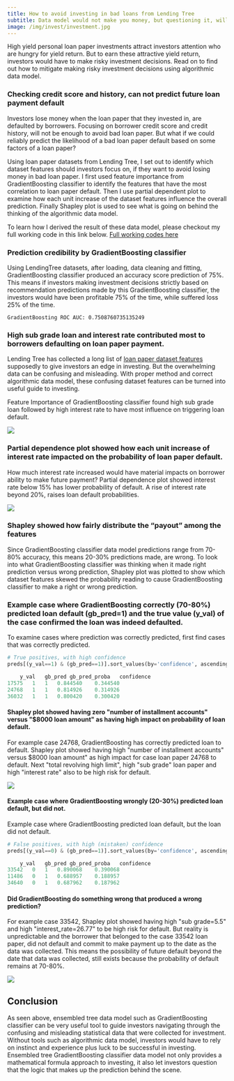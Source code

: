```yaml
---
title: How to avoid investing in bad loans from Lending Tree
subtitle: Data model would not make you money, but questioning it, will.
image: /img/invest/investment.jpg
---
```

High yield personal loan paper investments attract investors attention who are hungry for yield return. But to earn these attractive yield return, investors would have to make risky investment decisions. Read on to find out how to mitigate making risky investment decisions using algorithmic data model.

### Checking credit score and history, can not predict future loan payment default
Investors lose money when the loan paper that they invested in, are defaulted by borrowers. Focusing on borrower credit score and credit history, will not be enough to avoid bad loan paper. But what if we could reliably predict the likelihood of a bad loan paper default based on some factors of a loan paper?

Using loan paper datasets from Lending Tree, I set out to identify which dataset features should investors focus on, if they want to avoid losing money in bad loan paper. I first used feature importance from GradientBoosting classifier to identify the features that have the most correlation to loan paper default. Then I use partial dependent plot to examine how each unit increase of the dataset features influence the overall prediction. Finally Shapley plot is used to see what is going on behind the thinking of the algorithmic data model.

To learn how I derived the result of these data model, please checkout my full working code in this link below.
[Full working codes here](https://github.com/cocoisland/DS-Unit-4-Sprint-1-Tree-Ensembles/lendingTreeInvesting.ipynb)


### Prediction credibility by GradientBoosting classifier
Using LendingTree datasets, after loading, data cleaning and fitting, GradientBoosting classifier produced an accuracy score prediction of 75%. This means if investors making investment decisions strictly based on recommendation predictions made by this GradientBoosting classifier, the investors would have been profitable 75% of the time, while suffered loss 25% of the time.
```
GradientBoosting ROC AUC: 0.7508760735135249
```

### High sub grade loan and interest rate contributed most to borrowers defaulting on loan paper payment.
Lending Tree has collected a long list of [loan paper dataset features](https://github.com/cocoisland/DS-Unit-4-Sprint-1-Tree-Ensembles/blob/master/data/LCDataDictionary.txt) supposedly to give investors an edge in investing. But the overwhelming data can be confusing and misleading. With proper method and correct algorithmic data model, these confusing dataset features can be turned into useful guide to investing. 

Feature Importance of GradientBoosting classifier found high sub grade loan followed by high interest rate to have most influence on triggering loan default.

![](https://cocoisland.github.io/img/invest/gradientBoostingLoanDefault.png)


### Partial dependence plot showed how each unit increase of interest rate impacted on the probability of loan paper default.
How much interest rate increased would have material impacts on borrower ability to make future payment? Partial dependence plot showed interest rate below 15% has lower probability of default. A rise of interest rate beyond 20%, raises loan default probabilities.

![](https://cocoisland.github.io/img/invest/gradientBoostingPDP.png)

### Shapley showed how fairly distribute the “payout” among the features
Since GradientBoosting classifier data model predictions range from 70-80% accuracy, this means 20-30% predictions made, are wrong. To look into what GradientBoosting classifier was thinking when it made right prediction versus wrong prediction, Shapley plot was plotted to show which dataset features skewed the probability reading to cause GradientBoosting classifier to make a right or wrong prediction.

### Example case where GradientBoosting correctly (70-80%) predicted loan default (gb_pred=1) and the true value (y_val) of the case confirmed the loan was indeed defaulted. 
To examine cases where prediction was correctly predicted, first find cases that was correctly predicted.
```python
# True positives, with high confidence
preds[(y_val==1) & (gb_pred==1)].sort_values(by='confidence', ascending=False).head(3)

	y_val	gb_pred	gb_pred_proba	confidence
17575	1	1	0.844540	0.344540
24768	1	1	0.814926	0.314926
36032	1	1	0.800420	0.300420
```
#### Shapley plot showed having zero "number of installment accounts" versus "$8000 loan amount" as having high impact on probability of loan default.
For example case 24768, GradientBoosting has correctly predicted loan to default. Shapley plot showed having high "number of installment accounts" versus $8000 loan amount" as high impact for case loan paper 24768 to default. Next "total revolving high limit", high "sub grade" loan paper and high "interest rate" also to be high risk for default. 

![](https://cocoisland.github.io/img/invest/gradientBoostingShapleyRightPred.png)

#### Example case where GradientBoosting wrongly (20-30%) predicted loan default, but did not.
Example case where GradientBoosting predicted loan default, but the loan did not default.
```python
# False positives, with high (mistaken) confidence
preds[(y_val==0) & (gb_pred==1)].sort_values(by='confidence', ascending=False).head(3)

	y_val	gb_pred	gb_pred_proba	confidence
33542	0	1	0.890068	0.390068
11486	0	1	0.688957	0.188957
34640	0	1	0.687962	0.187962
```
#### Did GradientBoosting do something wrong that produced a wrong prediction?
For example case 33542, Shapley plot showed having high "sub grade=5.5" and high "interest_rate=26.77" to be high risk for default. But reality is unpredictable and the borrower that belonged to the case 33542 loan paper, did not default and commit to make payment up to the date as the data was collected. This means the possibility of future default beyond the date that data was collected, still exists because the probability of default remains at 70-80%.

![](https://cocoisland.github.io/img/invest/gradientBoostingShapleyWrongPred.png)

## Conclusion
As seen above, ensembled tree data model such as GradientBoosting classifier can be very useful tool to guide investors navigating through the confusing and misleading statistical data that were collected for investment. Without tools such as algorithmic data model, investors would have to rely on instinct and experience plus luck to be successful in investing. Ensembled tree GradientBoosting classifier data model not only provides a mathematical formula approach to investing, it also let investors question that the logic that makes up the prediction behind the scene.

